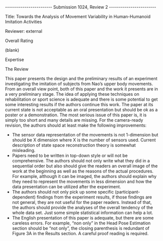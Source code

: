   ------------------------ Submission 1024, Review 2 ------------------------

Title: Towards the Analysis of Movement Variability in Human-Humanoid Imitation Activities

Reviewer:           external

Overall Rating

   (blank)

Expertise



The Review

   This paper presents the design and the preliminary results of an
   experiment investigating the imitation of subjects from Nao’s upper
   body movements. From an overall view point, both of this paper and the
   work it presents are in a very preliminary stage. The idea of applying
   these techniques on rehabilitation or sport science is adequate and there
   is some potential to get some interesting results if the authors continue
   this work. The paper at its current state is not acceptable as an oral
   presentation but should be ok as a poster or a demonstration.
   The most serious issue of this paper is, it is simply too short and many
   details are missing. For the camera-ready revision, the authors should at
   least make the following improvements:
   -    The sensor data representation of the movements is not 1-dimension but
   should be X dimension where X is the number of sensors used. Current
   description of state space reconstruction theory is somewhat misleading.
   -    Papers need to be written in top-down style or will not be
   comprehensive. The authors should not only write what they did in a
   sequential order but also should give the readers an overall image of the
   work at the beginning as well as the reasons of the actual procedures.
   For example, although it can be imaged, the authors should explain why
   they need to represent the movements in less dimension and how the data
   presentation can be utilized after the experiment.
   -    The authors should not only pick up some specific
   (participant-dependent) findings from the experiment results, if those
   findings are not general, they are not useful for the paper readers.
   Instead of that, the authors should provide the analyses of the overall
   tendency of the whole data set. Just some simple statistical information
   can help a lot.
   -    The English presentation of this paper is adequate, but there are some
   careless errors. For example, “non only” in the Head Pose Estimation
   section should be “not only”, the closing parenthesis is redundant of
   Figure 3A in the Results section. A careful proof reading is required.
